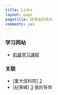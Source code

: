 ```yaml
---
title: Links
layout: page
pagetitle: 经常去的地方
comments: yes
---
```


### 学习网站

- [机器学习课程][1]


### 关联

- [厦大信科院] [2]
- [纪荣嵘] [3]  我的导师


[1]: http://v.163.com/special/opencourse/machinelearning.html
[2]: http://information.xmu.edu.cn/portal/
[3]: http://imt.xmu.edu.cn/rrji-cn.html
